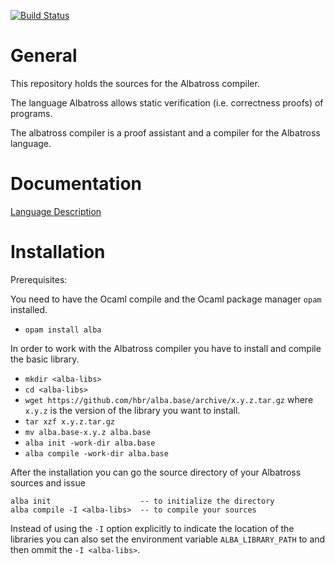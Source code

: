 [![Build Status](https://travis-ci.org/hbr/albatross.svg?branch=develop)](https://travis-ci.org/hbr/albatross)

# General

This repository holds the sources for the Albatross compiler.

The language Albatross allows static verification (i.e. correctness proofs) of
programs.

The albatross compiler is a proof assistant and a compiler for the Albatross
language.


# Documentation

[Language Description](http://www.gitbook.com/book/hbr/alba-lang-description)


# Installation

Prerequisites:

You need to have the Ocaml compile and the Ocaml package manager `opam`
installed.

- `opam install alba`

In order to work with the Albatross compiler you have to install and compile
the basic library.

- `mkdir <alba-libs>`
- `cd <alba-libs>`
- `wget https://github.com/hbr/alba.base/archive/x.y.z.tar.gz` where `x.y.z`
  is the version of the library you want to install.
- `tar xzf x.y.z.tar.gz`
- `mv alba.base-x.y.z alba.base`
- `alba init -work-dir alba.base`
- `alba compile -work-dir alba.base`


After the installation you can go the source directory of your Albatross
sources and issue

    alba init                    -- to initialize the directory
    alba compile -I <alba-libs>  -- to compile your sources


Instead of using the `-I` option explicitly to indicate the location of the
libraries you can also set the environment variable `ALBA_LIBRARY_PATH` to
<alba-libs> and then ommit the `-I <alba-libs>`.




<!---
Local Variables:
mode: outline
coding: iso-latin-1
outline-regexp: "#+"
End:
-->
